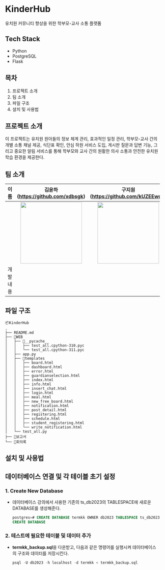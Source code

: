 # KinderHub
유치원 커뮤니티 향상을 위한 학부모-교사 소통 플랫폼

## Tech Stack

- Python
- PostgreSQL
- Flask

## 목차

1. 프로젝트 소개
2. 팀 소개
3. 파일 구조
4. 설치 및 사용법

## 프로젝트 소개

이 프로젝트는 유치원 원아들의 정보 체계 관리, 효과적인 일정 관리, 학부모-교사 간의 개별 소통 채널 제공, 식단표 확인, 안심 하원 서비스 도입, 게시판 질문과 답변 기능, 그리고 중요한 알림 서비스를 통해 학부모와 교사 간의 원활한 의사 소통과 안전한 유치원 학습 환경을 제공한다.

## 팀 소개
| 이름 | 김윤하(https://github.com/xdbsgk) | 구지원(https://github.com/kUZEEwon) |
|:------:|:----------:|:----------:|
|  | <img src="https://github.com/xdbsgk.png" width="200"> | <img src="https://github.com/kUZEEwon.png" width="200"> |
| 개발 내용 |  |  |


## 파일 구조
```
📦KinderHub
.
├── README.md
├── 📂WEB
│   ├── 📂__pycache__
│   │   ├── test_all.cpython-310.pyc
│   │   └── test_all.cpython-311.pyc
│   ├── app.py
│   ├── 📂templates
│   │   ├── board.html
│   │   ├── dashboard.html
│   │   ├── error.html
│   │   ├── guardianselection.html
│   │   ├── index.html
│   │   ├── info.html
│   │   ├── insert_chat.html
│   │   ├── login.html
│   │   ├── meal.html
│   │   ├── new_free_board.html
│   │   ├── notification.html
│   │   ├── post_detail.html
│   │   ├── registering.html
│   │   ├── schedule.html
│   │   ├── student_registering.html
│   │   └── write_notification.html
│   └── test_all.py
├── 📂보고서
└── 📂회의록
```

## 설치 및 사용법

## 데이터베이스 연결 및 각 테이블 초기 설정

### 1. Create New Database

- 데이터베이스 강의에서 사용한 기존의 ts_db2023의 TABLESPACE에 새로운 DATABASE를 생성해준다.
    
    ```sql
    postgres=# CREATE DATABASE termkk OWNER db2023 TABLESPACE ts_db2023;
    CREATE DATABASE
    ```
    

### 2. 테스트에 필요한 테이블 및 데이터 추가

- **termkk_backup.sql**을 다운받고, 다음과 같은 명령어를 실행시켜 데이터베이스의 구조와 데이터를 저장시킨다.
    
    ```sql
    psql -U db2023 -h localhost -d termkk < termkk_backup.sql
    ```
